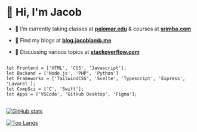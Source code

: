 <h1>👋 Hi, I'm Jacob</h1>

- 🌱 I’m currently taking classes at **[palomar.edu](https://ww2.palomar.edu)** & courses at **[srimba.com](https://scrimba.com)** 

- 📝 Find my blogs at **[blog.jacoblamb.me](https://blog.jacoblamb.me)**

- 💬 Discussing various topics at **[stackoverflow.com](https://stackoverflow.com/users/12067372/lambsbaaacode?tab=profile)**

<pre>
<code>
let Frontend = ['HTML', 'CSS', 'Javascript'];
let Backend = ['Node.js', 'PHP', 'Python']
let Frameworks = ['TailwindCSS', 'Svelte', 'Typescript', 'Express', 'Lavarel'];
let CompSci = ['C', 'Swift'];
let Apps = ['VSCode', 'GitHub Desktop', 'Figma'];
</code>
</pre>

[![GitHub stats](https://github-readme-stats.vercel.app/api?username=jacobthesheep)](https://github.com/jacobthesheep/github-readme-stats)

[![Top Langs](https://github-readme-stats.vercel.app/api/top-langs/?username=jacobthesheep&layout=compact)](https://github.com/jacobthesheep/github-readme-stats)
